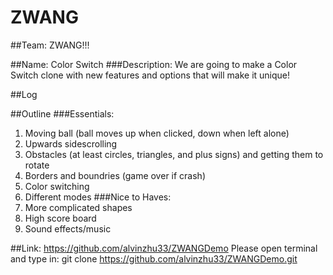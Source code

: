 # ZWANG

##Team: ZWANG!!!

##Name: Color Switch
###Description: We are going to make a Color Switch clone with new features and options that will make it unique!

##Log

##Outline
###Essentials:
1. Moving ball (ball moves up when clicked, down when left alone)
2. Upwards sidescrolling
3. Obstacles (at least circles, triangles, and plus signs) and getting them to rotate
4. Borders and boundries (game over if crash)
5. Color switching
6. Different modes
###Nice to Haves:
1. More complicated shapes
2. High score board
3. Sound effects/music

##Link: https://github.com/alvinzhu33/ZWANGDemo
Please open terminal and type in: git clone https://github.com/alvinzhu33/ZWANGDemo.git